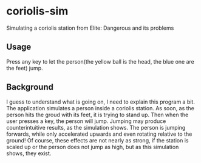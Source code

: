 # coriolis-sim
Simulating a coriolis station from Elite: Dangerous and its problems

## Usage
Press any key to let the person(the yellow ball is the head, the blue one are the feet) jump.

## Background
I guess to understand what is going on, I need to explain this program a bit.
The application simulates a person inside a coriolis station. As soon, as the person hits the groud with its feet, it is trying to stand up.
Then when the user presses a key, the person will jump. Jumping may produce counterintuitive results, as the simulation shows. The person is
jumping forwards, while only accelerated upwards and even rotating relative to the ground! Of course, these
effects are not nearly as strong, if the station is scaled up or the person does not jump as high, but as this simulation shows, they exist.
